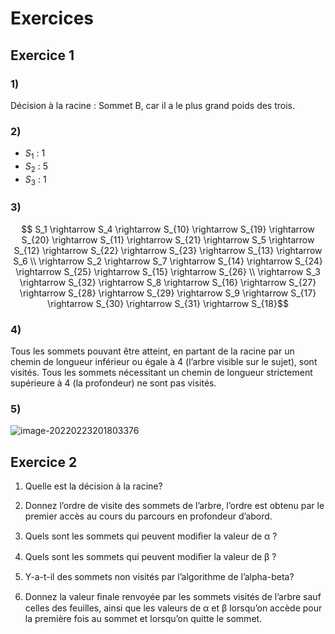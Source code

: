 # Exercices 

## Exercice 1

### 1)

Décision à la racine : Sommet B, car il a le plus grand poids des trois.

### 2)

- $S_1$ : 1
- $S_2$ : 5
- $S_3$ : 1

### 3)

$$ S_1 \rightarrow S_4 \rightarrow S_{10} \rightarrow S_{19} \rightarrow S_{20} \rightarrow S_{11} \rightarrow S_{21} \rightarrow S_5 \rightarrow S_{12} \rightarrow S_{22} \rightarrow S_{23} \rightarrow S_{13} \rightarrow S_6 \\ \rightarrow S_2 \rightarrow S_7 \rightarrow S_{14} \rightarrow S_{24} \rightarrow S_{25} \rightarrow S_{15} \rightarrow S_{26} \\ \rightarrow S_3 \rightarrow S_{32} \rightarrow S_8 \rightarrow S_{16} \rightarrow S_{27} \rightarrow S_{28} \rightarrow S_{29} \rightarrow S_9 \rightarrow S_{17} \rightarrow S_{30} \rightarrow S_{31} \rightarrow S_{18}$$

### 4)

Tous les sommets pouvant être atteint, en partant de la racine par un chemin de longueur inférieur ou égale à 4 (l’arbre visible sur le sujet), sont visités. Tous les sommets nécessitant un chemin de longueur strictement supérieure à 4 (la profondeur) ne sont pas visités.

### 5)

![image-20220223201803376](C:\Users\geeka\AppData\Roaming\Typora\typora-user-images\image-20220223201803376.png)

## Exercice 2

1. Quelle est la décision à la racine?

   

2. Donnez l’ordre de visite des sommets de l’arbre, l’ordre est obtenu par le premier accès au
  cours du parcours en profondeur d’abord.

3. Quels sont les sommets qui peuvent modiﬁer la valeur de α ?

4. Quels sont les sommets qui peuvent modiﬁer la valeur de β ?

5. Y-a-t-il des sommets non visités par l’algorithme de l’alpha-beta?

6. Donnez la valeur ﬁnale renvoyée par les sommets visités de l’arbre sauf celles des feuilles,
ainsi que les valeurs de α et β lorsqu’on accède pour la première fois au sommet et lorsqu’on
quitte le sommet.
